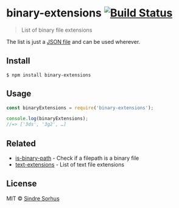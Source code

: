 # binary-extensions [![Build Status](https://travis-ci.org/sindresorhus/binary-extensions.svg?branch=master)](https://travis-ci.org/sindresorhus/binary-extensions)

> List of binary file extensions

The list is just a [JSON file](binary-extensions.json) and can be used wherever.


## Install

```
$ npm install binary-extensions
```


## Usage

```js
const binaryExtensions = require('binary-extensions');

console.log(binaryExtensions);
//=> ['3ds', '3g2', …]
```


## Related

- [is-binary-path](https://github.com/sindresorhus/is-binary-path) - Check if a filepath is a binary file
- [text-extensions](https://github.com/sindresorhus/text-extensions) - List of text file extensions


## License

MIT © [Sindre Sorhus](https://sindresorhus.com)
